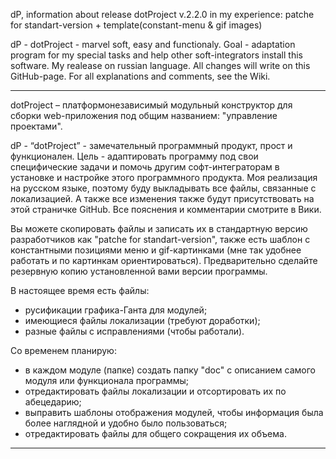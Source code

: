 dP, information about release dotProject v.2.2.0 in my experience:
patche for standart-version + template(constant-menu & gif images)

dP - dotProject - marvel soft, easy and functionaly.
Goal - adaptation program for my special tasks and help other soft-integrators install this software.
My realease on russian language. All changes will write on this GitHub-page.
For all explanations and comments, see the Wiki.

---------------------------------
dotProject – платформонезависимый модульный конструктор для сборки web-приложения под общим названием: "управление проектами".

dP - “dotProject” - замечательный программный продукт, прост и функционален.
Цель - адаптировать программу под свои специфические задачи и помочь другим софт-интеграторам в установке
и настройке этого программного продукта. Моя реализация на русском языке, поэтому буду выкладывать все файлы,
связанные с локализацией. А также все изменения также будут присутствовать на этой страничке GitHub.
Все пояснения и комментарии смотрите в Вики.

Вы можете скопировать файлы и записать их в стандартную версию разработчиков как "patche for standart-version",
также есть шаблон с константными позициями меню и gif-картинками (мне так удобнее работать и по картинкам ориентироваться). Предварительно сделайте резервную копию установленной вами версии программы.

В настоящее время есть файлы:
- русификации графика-Ганта для модулей;
- имеющиеся файлы локализации (требуют доработки);
- разные файлы с исправлениями (чтобы работали).

Со временем планирую:
- в каждом модуле (папке) создать папку "doc" с описанием самого модуля или функционала программы;
- отредактировать файлы локализации и отсортировать их по абецедарию;
- выправить шаблоны отображения модулей, чтобы информация была более наглядной и удобно было пользоваться;
- отредактировать файлы для общего сокращения их объема.

---------------------------------

